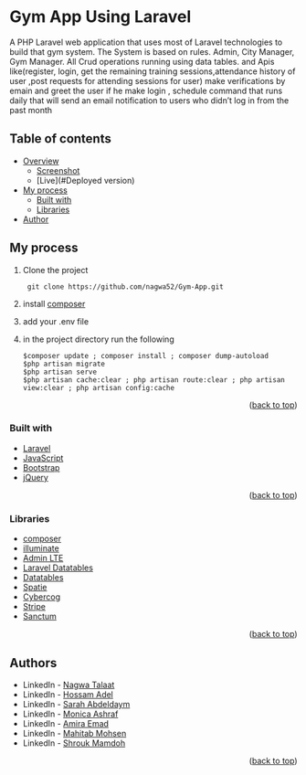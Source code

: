 # Gym App Using Laravel
A PHP Laravel web application that uses most of Laravel technologies to build that gym system.
The System is based on rules. Admin, City Manager, Gym Manager. 
All Crud operations running using data tables.
and Apis like(register, login, get the remaining training sessions,attendance history of user ,post requests for attending sessions for user)
make verifications by emain and greet the user if he make login , schedule command that runs daily that
will send an email notification to users who didn’t log in from the
past month
## Table of contents

- [Overview](#overview)
    - [Screenshot](#screenshot)
    - [Live](#Deployed version)
- [My process](#my-process)
    - [Built with](#built-with)
    - [Libraries](#Libraries)
- [Author](#authors)


## My process
1) Clone the project

   ``` git clone https://github.com/nagwa52/Gym-App.git```


2) install [composer](https://getcomposer.org/)
3) add your .env file 
6) in the project directory run the following
    ```
    $composer update ; composer install ; composer dump-autoload
    $php artisan migrate 
    $php artisan serve
    $php artisan cache:clear ; php artisan route:clear ; php artisan view:clear ; php artisan config:cache
    ```
<p align="right">(<a href="#top">back to top</a>)</p>

### Built with

* [Laravel](https://laravel.com/)
* [JavaScript](https://www.javascript.com/)
* [Bootstrap](https://getbootstrap.com/)
* [jQuery](https://jquery.com/)


<p align="right">(<a href="#top">back to top</a>)</p>

### Libraries

* [composer](https://getcomposer.org/)
* [illuminate](https://packagist.org/packages/illuminate/database)
* [Admin LTE](https://adminlte.io/)
* [Laravel Datatables](https://github.com/yajra/laravel-datatables)
* [Datatables](https://datatables.net/)
* [Spatie](https://github.com/spatie/laravel-permission)
* [Cybercog](https://github.com/cybercog/laravel-ban)
* [Stripe](https://stripe.com/docs/payments)
* [Sanctum](https://laravel.com/docs/master/sanctum)


<p align="right">(<a href="#top">back to top</a>)</p>

## Authors

* LinkedIn - [Nagwa Talaat](https://www.linkedin.com/in/nagwatalaat/)
* LinkedIn   - [Hossam Adel](https://www.linkedin.com/in/hossamadel23895/)
* LinkedIn   - [Sarah Abdeldaym](https://www.linkedin.com/in/sarah-abd-eldaym-594368183/)
* LinkedIn - [Monica Ashraf](https://www.linkedin.com/in/monica-ashraf-1b035816a/)
* LinkedIn - [Amira Emad](https://www.linkedin.com/in/amira-emad-161989213/)
* LinkedIn - [Mahitab Mohsen](https://www.linkedin.com/in/mahitab-mohsen-5446401bb/)
* LinkedIn   - [Shrouk Mamdoh](https://www.linkedin.com/in/shrouk-mamdoh-36510720a/)


<p align="right">(<a href="#top">back to top</a>)</p>
